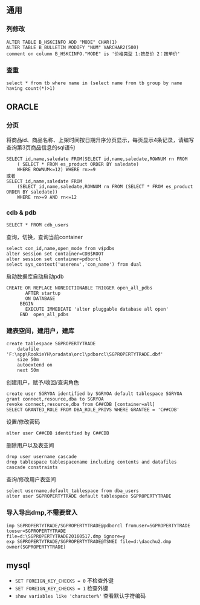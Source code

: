 ## 通用


### 列修改
```
ALTER TABLE B_HSKCINFO ADD "MODE" CHAR(1) 
ALTER TABLE B_BULLETIN MODIFY "NUM" VARCHAR2(500) 
comment on column B_HSKCINFO."MODE" is '价格类型 1:按总价 2：按单价' 
```
### 查重
```
select * from tb where name in (select name from tb group by name having count(*)>1)
```

## ORACLE


### 分页
将商品id、商品名称、上架时间按日期升序分页显示，每页显示4条记录，请编写查询第3页商品信息的sql语句
```
SELECT id,name,saledate FROM(SELECT id,name,saledate,ROWNUM rn FROM 
    ( SELECT * FROM es_product ORDER BY saledate)
    WHERE ROWNUM<=12) WHERE rn>=9
或者
SELECT id,name,saledate FROM 
    (SELECT id,name,saledate,ROWNUM rn FROM (SELECT * FROM es_product ORDER BY saledate)) 
    WHERE rn>=9 AND rn<=12
```
### cdb & pdb
```
SELECT * FROM cdb_users
```
查询，切换，查询当前container
```
select con_id,name,open_mode from v$pdbs 
alter session set container=CDB$ROOT
alter session set container=pdborcl
select sys_context('userenv','con_name') from dual
```
启动数据库自动启动pdb
```
CREATE OR REPLACE NONEDITIONABLE TRIGGER open_all_pdbs
       AFTER startup
       ON DATABASE
     BEGIN
       EXECUTE IMMEDIATE 'alter pluggable database all open' 
     END  open_all_pdbs 
```
### 建表空间，建用户，建库
```
create tablespace SGPROPERTYTRADE 
    datafile 'F:\app\RookieYH\oradata\orcl\pdborcl\SGPROPERTYTRADE.dbf' 
    size 50m  
    autoextend on
    next 50m
```
创建用户，赋予/收回/查询角色
```
create user SGRYOA identified by SGRYOA default tablespace SGRYOA  
grant connect,resource,dba to SGRYOA  
revoke connect,resource,dba from C##CDB [container=all] 
SELECT GRANTED_ROLE FROM DBA_ROLE_PRIVS WHERE GRANTEE = 'C##CDB' 
```
设置/修改密码
```
alter user C##CDB identified by C##CDB 
```
删除用户以及表空间
```
drop user username cascade 
drop tablespace tablespacename including contents and datafiles cascade constraints  
```
查询/修改用户表空间
```
select username,default_tablespace from dba_users 
alter user SGPROPERTYTRADE default tablespace SGPROPERTYTRADE
```
### 导入导出dmp,不需要登入
```
imp SGPROPERTYTRADE/SGPROPERTYTRADE@pdborcl fromuser=SGPROPERTYTRADE touser=SGPROPERTYTRADE 
file=d:\SGPROPERTYTRADE20160517.dmp ignore=y
exp SGPROPERTYTRADE/SGPROPERTYTRADE@TSNEI file=d:\daochu2.dmp owner(SGPROPERTYTRADE)
```
 
## mysql
- `SET FOREIGN_KEY_CHECKS = 0` 不检查外键
- `SET FOREIGN_KEY_CHECKS = 1` 检查外键
- `show variables like 'character%'` 查看默认字符编码
